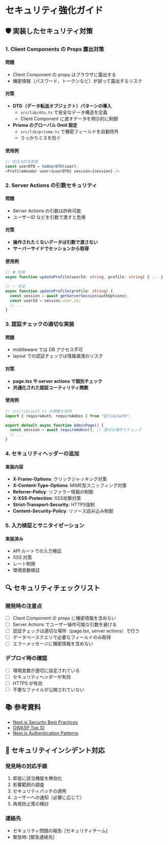 # セキュリティ強化ガイド

## 🛡️ 実装したセキュリティ対策

### 1. Client Components の Props 露出対策

#### 問題
- Client Component の props はブラウザに露出する
- 機密情報（パスワード、トークンなど）が誤って露出するリスク

#### 対策
- **DTO（データ転送オブジェクト）パターンの導入**
  - `src/lib/dto.ts` で安全なデータ構造を定義
  - Client Component に渡すデータを明示的に制御
- **Prisma のグローバル Omit 設定**
  - `src/lib/prisma.ts` で機密フィールドを自動除外
  - うっかりミスを防ぐ

#### 使用例
```typescript
// 安全なDTO変換
const userDTO = toUserDTO(user);
<ProfileHeader user={userDTO} session={session} />
```

### 2. Server Actions の引数セキュリティ

#### 問題
- Server Actions の引数は詐称可能
- ユーザーID などを引数で渡すと危険

#### 対策
- **操作されたくないデータは引数で渡さない**
- **サーバーサイドでセッションから取得**

#### 使用例
```typescript
// ❌ 危険
async function updateProfile(userId: string, profile: string) { ... }

// ✅ 安全
async function updateProfile(profile: string) {
  const session = await getServerSession(authOptions);
  const userId = session.user.id;
  // ...
}
```

### 3. 認証チェックの適切な実装

#### 問題
- middleware では DB アクセス不可
- layout での認証チェックは情報漏洩のリスク

#### 対策
- **page.tsx や server actions で個別チェック**
- **共通化された認証ユーティリティ関数**

#### 使用例
```typescript
// src/lib/auth.ts の関数を使用
import { requireAuth, requireAdmin } from "@/lib/auth";

export default async function AdminPage() {
  const session = await requireAdmin(); // 適切な場所でチェック
  // ...
}
```

### 4. セキュリティヘッダーの追加

#### 実装内容
- **X-Frame-Options**: クリックジャッキング対策
- **X-Content-Type-Options**: MIME型スニッフィング対策
- **Referrer-Policy**: リファラー情報の制御
- **X-XSS-Protection**: XSS攻撃対策
- **Strict-Transport-Security**: HTTPS強制
- **Content-Security-Policy**: リソース読み込み制御

### 5. 入力検証とサニタイゼーション

#### 実装済み
- API ルートでの入力検証
- XSS 対策
- レート制限
- 環境変数検証

## 🔍 セキュリティチェックリスト

### 開発時の注意点
- [ ] Client Component の props に機密情報を含めない
- [ ] Server Actions でユーザー操作可能な引数を避ける
- [ ] 認証チェックは適切な場所（page.tsx, server actions）で行う
- [ ] データベースクエリで必要なフィールドのみ取得
- [ ] エラーメッセージに機密情報を含めない

### デプロイ時の確認
- [ ] 環境変数が適切に設定されている
- [ ] セキュリティヘッダーが有効
- [ ] HTTPS が有効
- [ ] 不要なファイルが公開されていない

## 📚 参考資料

- [Next.js Security Best Practices](https://nextjs.org/docs/advanced-features/security-headers)
- [OWASP Top 10](https://owasp.org/www-project-top-ten/)
- [Next.js Authentication Patterns](https://nextjs.org/docs/authentication)

## 🚨 セキュリティインシデント対応

### 発見時の対応手順
1. 即座に該当機能を無効化
2. 影響範囲の調査
3. セキュリティパッチの適用
4. ユーザーへの通知（必要に応じて）
5. 再発防止策の検討

### 連絡先
- セキュリティ問題の報告: [セキュリティチーム]
- 緊急時: [緊急連絡先] 